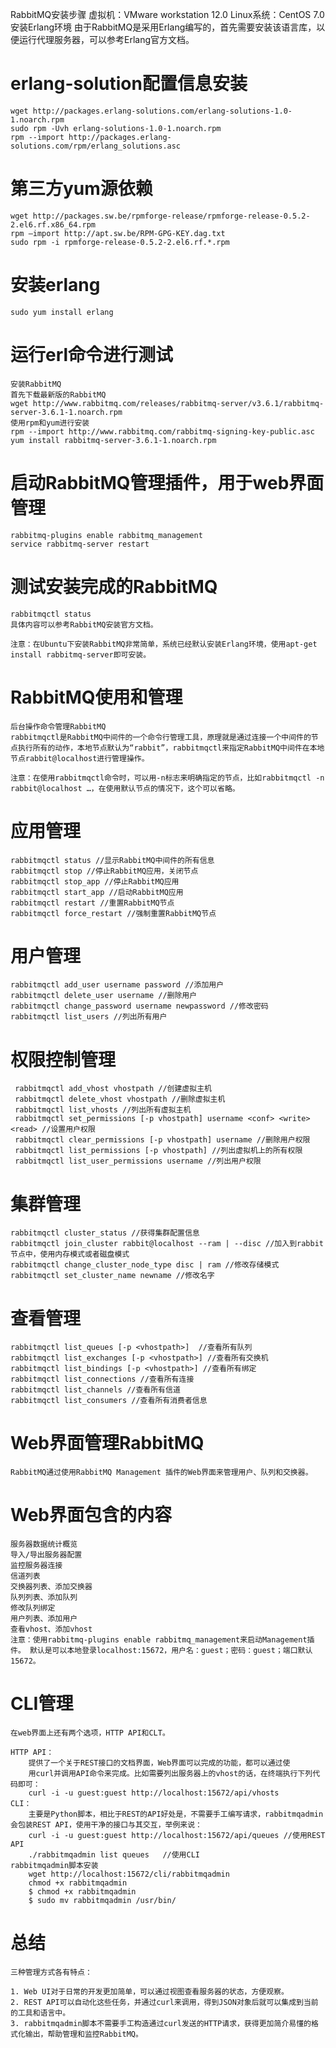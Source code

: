RabbitMQ安装步骤
虚拟机：VMware workstation 12.0
Linux系统：CentOS 7.0
安装Erlang环境
由于RabbitMQ是采用Erlang编写的，首先需要安装该语言库，以便运行代理服务器，可以参考Erlang官方文档。

# erlang-solution配置信息安装
    wget http://packages.erlang-solutions.com/erlang-solutions-1.0-1.noarch.rpm
    sudo rpm -Uvh erlang-solutions-1.0-1.noarch.rpm
    rpm --import http://packages.erlang-solutions.com/rpm/erlang_solutions.asc
# 第三方yum源依赖
    wget http://packages.sw.be/rpmforge-release/rpmforge-release-0.5.2-2.el6.rf.x86_64.rpm
    rpm –import http://apt.sw.be/RPM-GPG-KEY.dag.txt
    sudo rpm -i rpmforge-release-0.5.2-2.el6.rf.*.rpm
# 安装erlang
    sudo yum install erlang
# 运行erl命令进行测试
    安装RabbitMQ
    首先下载最新版的RabbitMQ
    wget http://www.rabbitmq.com/releases/rabbitmq-server/v3.6.1/rabbitmq-server-3.6.1-1.noarch.rpm
    使用rpm和yum进行安装
    rpm --import http://www.rabbitmq.com/rabbitmq-signing-key-public.asc
    yum install rabbitmq-server-3.6.1-1.noarch.rpm
# 启动RabbitMQ管理插件，用于web界面管理
    rabbitmq-plugins enable rabbitmq_management
    service rabbitmq-server restart
# 测试安装完成的RabbitMQ
    rabbitmqctl status
    具体内容可以参考RabbitMQ安装官方文档。

    注意：在Ubuntu下安装RabbitMQ非常简单，系统已经默认安装Erlang环境，使用apt-get install rabbitmq-server即可安装。

# RabbitMQ使用和管理
    后台操作命令管理RabbitMQ
    rabbitmqctl是RabbitMQ中间件的一个命令行管理工具，原理就是通过连接一个中间件的节点执行所有的动作，本地节点默认为“rabbit”，rabbitmqctl来指定RabbitMQ中间件在本地节点rabbit@localhost进行管理操作。

    注意：在使用rabbitmqctl命令时，可以用-n标志来明确指定的节点，比如rabbitmqctl -n rabbit@localhost …，在使用默认节点的情况下，这个可以省略。

# 应用管理

    rabbitmqctl status //显示RabbitMQ中间件的所有信息
    rabbitmqctl stop //停止RabbitMQ应用，关闭节点
    rabbitmqctl stop_app //停止RabbitMQ应用
    rabbitmqctl start_app //启动RabbitMQ应用
    rabbitmqctl restart //重置RabbitMQ节点
    rabbitmqctl force_restart //强制重置RabbitMQ节点
# 用户管理
    rabbitmqctl add_user username password //添加用户
    rabbitmqctl delete_user username //删除用户
    rabbitmqctl change_password username newpassword //修改密码
    rabbitmqctl list_users //列出所有用户
# 权限控制管理
     rabbitmqctl add_vhost vhostpath //创建虚拟主机
     rabbitmqctl delete_vhost vhostpath //删除虚拟主机
     rabbitmqctl list_vhosts //列出所有虚拟主机
     rabbitmqctl set_permissions [-p vhostpath] username <conf> <write> <read> //设置用户权限
     rabbitmqctl clear_permissions [-p vhostpath] username //删除用户权限
     rabbitmqctl list_permissions [-p vhostpath] //列出虚拟机上的所有权限
     rabbitmqctl list_user_permissions username //列出用户权限
# 集群管理
    rabbitmqctl cluster_status //获得集群配置信息
    rabbitmqctl join_cluster rabbit@localhost --ram | --disc //加入到rabbit节点中，使用内存模式或者磁盘模式
    rabbitmqctl change_cluster_node_type disc | ram //修改存储模式
    rabbitmqctl set_cluster_name newname //修改名字
# 查看管理
    rabbitmqctl list_queues [-p <vhostpath>]  //查看所有队列
    rabbitmqctl list_exchanges [-p <vhostpath>] //查看所有交换机
    rabbitmqctl list_bindings [-p <vhostpath>] //查看所有绑定
    rabbitmqctl list_connections //查看所有连接
    rabbitmqctl list_channels //查看所有信道
    rabbitmqctl list_consumers //查看所有消费者信息
# Web界面管理RabbitMQ
    RabbitMQ通过使用RabbitMQ Management 插件的Web界面来管理用户、队列和交换器。

# Web界面包含的内容

    服务器数据统计概览
    导入/导出服务器配置
    监控服务器连接
    信道列表
    交换器列表、添加交换器
    队列列表、添加队列
    修改队列绑定
    用户列表、添加用户
    查看vhost、添加vhost
    注意：使用rabbitmq-plugins enable rabbitmq_management来启动Management插件。 默认是可以本地登录localhost:15672，用户名：guest；密码：guest；端口默认15672。

# CLI管理
    在web界面上还有两个选项，HTTP API和CLT。

    HTTP API：
        提供了一个关于REST接口的文档界面，Web界面可以完成的功能，都可以通过使 
        用curl并调用API命令来完成。比如需要列出服务器上的vhost的话，在终端执行下列代码即可：
        curl -i -u guest:guest http://localhost:15672/api/vhosts  
    CLI：
        主要是Python脚本，相比于REST的API好处是，不需要手工编写请求，rabbitmqadmin会包装REST API，使用干净的接口与其交互，举例来说：
        curl -i -u guest:guest http://localhost:15672/api/queues //使用REST API
        ./rabbitmqadmin list queues   //使用CLI
    rabbitmqadmin脚本安装
        wget http://localhost:15672/cli/rabbitmqadmin
        chmod +x rabbitmqadmin
        $ chmod +x rabbitmqadmin
        $ sudo mv rabbitmqadmin /usr/bin/

# 总结
    三种管理方式各有特点：

    1. Web UI对于日常的开发更加简单，可以通过视图查看服务器的状态，方便观察。
    2. REST API可以自动化这些任务，并通过curl来调用，得到JSON对象后就可以集成到当前的工具和语言中。
    3. rabbitmqadmin脚本不需要手工构造通过curl发送的HTTP请求，获得更加简介易懂的格式化输出，帮助管理和监控RabbitMQ。
